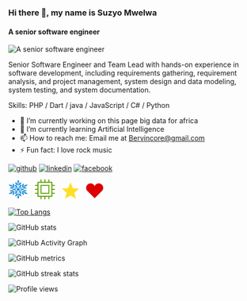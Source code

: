 ### Hi there 👋, my name is Suzyo Mwelwa
#### A senior software engineer
![A senior software engineer](https://media.giphy.com/media/u2pmTWUi0MXjyrMaVj/giphy.gif)

Senior Software Engineer and Team Lead with hands-on experience in software development, including requirements gathering, requirement analysis, and project management, system design and data modeling, system testing, and system documentation.

Skills: PHP / Dart / java / JavaScript / C# / Python

- 🔭 I’m currently working on this page big data for africa 
- 🌱 I’m currently learning Artificial Intelligence  
- 📫 How to reach me: Email me at Bervincore@gmail.com 
- ⚡ Fun fact: I love rock music 


[<img src='https://cdn.jsdelivr.net/npm/simple-icons@3.0.1/icons/github.svg' alt='github' height='40'>](https://github.com/Suzyo-Mwelwa)  [<img src='https://cdn.jsdelivr.net/npm/simple-icons@3.0.1/icons/linkedin.svg' alt='linkedin' height='40'>](https://www.linkedin.com/in/https://www.linkedin.com/in/suzyo-mwelwa//)  [<img src='https://cdn.jsdelivr.net/npm/simple-icons@3.0.1/icons/facebook.svg' alt='facebook' height='40'>](https://www.facebook.com/https://www.facebook.com/bervin.core)  

<a href='https://archiveprogram.github.com/'><img src='https://raw.githubusercontent.com/acervenky/animated-github-badges/master/assets/acbadge.gif' width='40' height='40'></a> <a href='https://docs.github.com/en/developers'><img src='https://raw.githubusercontent.com/acervenky/animated-github-badges/master/assets/devbadge.gif' width='40' height='40'></a> <a href='https://stars.github.com/'><img src='https://raw.githubusercontent.com/acervenky/animated-github-badges/master/assets/starbadge.gif' width='35' height='35'></a> <a href='https://docs.github.com/en/github/supporting-the-open-source-community-with-github-sponsors'><img src='https://raw.githubusercontent.com/acervenky/animated-github-badges/master/assets/sponsorbadge.gif' width='35' height='35'></a> 

[![Top Langs](https://github-readme-stats.vercel.app/api/top-langs/?username=Suzyo-Mwelwa)](https://github.com/anuraghazra/github-readme-stats)

![GitHub stats](https://github-readme-stats.vercel.app/api?username=Suzyo-Mwelwa&show_icons=true)  

![GitHub Activity Graph](https://activity-graph.herokuapp.com/graph?username=Suzyo-Mwelwa)  

![GitHub metrics](https://metrics.lecoq.io/Suzyo-Mwelwa)  

![GitHub streak stats](https://github-readme-streak-stats.herokuapp.com/?user=Suzyo-Mwelwa)  

![Profile views](https://gpvc.arturio.dev/Suzyo-Mwelwa)  
